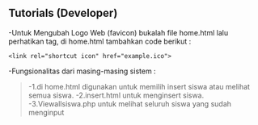 ## Tutorials (Developer)
-Untuk Mengubah Logo Web (favicon)
bukalah file home.html lalu perhatikan <head> tag, di home.html tambahkan code berikut :
```
<link rel="shortcut icon" href="example.ico">
```
-Fungsionalitas dari masing-masing sistem :
>-1.di home.html digunakan untuk memilih insert siswa atau melihat semua siswa.
>-2.insert.html untuk menginsert siswa.
>-3.Viewallsiswa.php untuk melihat seluruh siswa yang sudah menginput


